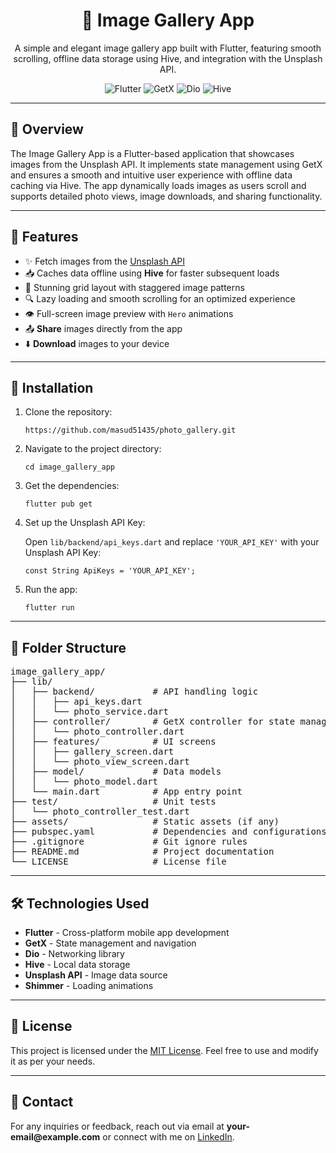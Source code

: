 <h1 align="center">📸 Image Gallery App</h1>
<p align="center">
  A simple and elegant image gallery app built with Flutter, featuring smooth scrolling, offline data storage using Hive, and integration with the Unsplash API.
</p>
<p align="center">
  <img src="https://img.shields.io/badge/Flutter-v3.0.0-blue" alt="Flutter">
  <img src="https://img.shields.io/badge/GetX-v4.6.5-green" alt="GetX">
  <img src="https://img.shields.io/badge/Dio-v5.0.0-yellow" alt="Dio">
  <img src="https://img.shields.io/badge/Hive-v2.2.3-orange" alt="Hive">
</p>

---

<h2>📖 Overview</h2>
<p>
The Image Gallery App is a Flutter-based application that showcases images from the Unsplash API. It implements state management using GetX and ensures a smooth and intuitive user experience with offline data caching via Hive. The app dynamically loads images as users scroll and supports detailed photo views, image downloads, and sharing functionality.
</p>

---

<h2>🎯 Features</h2>
<ul>
  <li>✨ Fetch images from the <a href="https://unsplash.com/developers">Unsplash API</a></li>
  <li>📥 Caches data offline using <strong>Hive</strong> for faster subsequent loads</li>
  <li>🎨 Stunning grid layout with staggered image patterns</li>
  <li>🔍 Lazy loading and smooth scrolling for an optimized experience</li>
  <li>👁️ Full-screen image preview with <code>Hero</code> animations</li>
  <li>📤 <strong>Share</strong> images directly from the app</li>
  <li>⬇️ <strong>Download</strong> images to your device</li>
</ul>

---

<h2>🚀 Installation</h2>
<ol>
  <li>Clone the repository:</li>

  <pre><code>https://github.com/masud51435/photo_gallery.git</code></pre>

  <li>Navigate to the project directory:</li>

  <pre><code>cd image_gallery_app</code></pre>

  <li>Get the dependencies:</li>

  <pre><code>flutter pub get</code></pre>

  <li>Set up the Unsplash API Key:</li>
  <p>
    Open <code>lib/backend/api_keys.dart</code> and replace <code>'YOUR_API_KEY'</code> with your Unsplash API Key:
  </p>

  <pre><code>const String ApiKeys = 'YOUR_API_KEY';</code></pre>

  <li>Run the app:</li>

  <pre><code>flutter run</code></pre>
</ol>

---

<h2>📁 Folder Structure</h2>
<pre>
image_gallery_app/
├── lib/
│   ├── backend/           # API handling logic
│   │   ├── api_keys.dart
│   │   └── photo_service.dart
│   ├── controller/        # GetX controller for state management
│   │   └── photo_controller.dart
│   ├── features/          # UI screens
│   │   ├── gallery_screen.dart
│   │   └── photo_view_screen.dart
│   ├── model/             # Data models
│   │   └── photo_model.dart
│   └── main.dart          # App entry point
├── test/                  # Unit tests
│   └── photo_controller_test.dart
├── assets/                # Static assets (if any)
├── pubspec.yaml           # Dependencies and configurations
├── .gitignore             # Git ignore rules
├── README.md              # Project documentation
└── LICENSE                # License file
</pre>

---

<h2>🛠️ Technologies Used</h2>
<ul>
  <li><strong>Flutter</strong> - Cross-platform mobile app development</li>
  <li><strong>GetX</strong> - State management and navigation</li>
  <li><strong>Dio</strong> - Networking library</li>
  <li><strong>Hive</strong> - Local data storage</li>
  <li><strong>Unsplash API</strong> - Image data source</li>
  <li><strong>Shimmer</strong> - Loading animations</li>
</ul>

---

<h2>📜 License</h2>
<p>
This project is licensed under the <a href="https://opensource.org/licenses/MIT">MIT License</a>. Feel free to use and modify it as per your needs.
</p>

---

<h2>📧 Contact</h2>
<p>
For any inquiries or feedback, reach out via email at <strong>your-email@example.com</strong> or connect with me on <a href="https://www.linkedin.com/in/masud-rana-582243227/">LinkedIn</a>.
</p>

